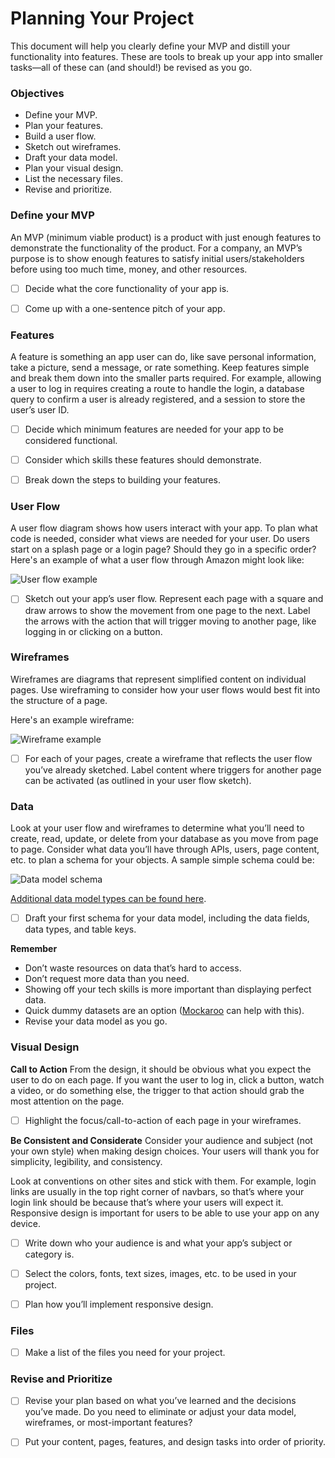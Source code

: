 # Planning Your Project

This document will help you clearly define your MVP and distill your functionality into features. These are tools to break up your app into smaller tasks—all of these can (and should!) be revised as you go. 


### Objectives 
- Define your MVP.
- Plan your features.
- Build a user flow.
- Sketch out wireframes.
- Draft your data model.
- Plan your visual design.
- List the necessary files.
- Revise and prioritize.


### Define your MVP 
An MVP (minimum viable product) is a product with just enough features to demonstrate the functionality of the product. For a company, an MVP’s purpose is to show enough features to satisfy initial users/stakeholders before using too much time, money, and other resources. 

- [ ] Decide what the core functionality of your app is. 
- [ ] Come up with a one-sentence pitch of your app.


### Features
A feature is something an app user can do, like save personal information, take a picture, send a message, or rate something. Keep features simple and break them down into the smaller parts required. For example, allowing a user to log in requires creating a route to handle the login, a database query to confirm a user is already registered, and a session to store the user’s user ID. 

- [ ] Decide which minimum features are needed for your app to be considered functional.
- [ ] Consider which skills these features should demonstrate.
- [ ] Break down the steps to building your features.


### User Flow 
A user flow diagram shows how users interact with your app. To plan what code is needed, consider what views are needed for your user. Do users start on a splash page or a login page? Should they go in a specific order? Here's an example of what a user flow through Amazon might look like: 

![User flow example](https://github.com/Techtonica/curriculum/blob/master/projects/final-project/user-flow.png "User flow example")

- [ ] Sketch out your app’s user flow. Represent each page with a square and draw arrows to show the movement from one page to the next. Label the arrows with the action that will trigger moving to another page, like logging in or clicking on a button.


### Wireframes 
Wireframes are diagrams that represent simplified content on individual pages. Use wireframing to consider how your user flows would best fit into the structure of a page. 

Here's an example wireframe: 

![Wireframe example](https://github.com/Techtonica/curriculum/blob/master/projects/final-project/wireframe.png "Wireframe example")

- [ ] For each of your pages, create a wireframe that reflects the user flow you’ve already sketched. Label content where triggers for another page can be activated (as outlined in your user flow sketch). 


### Data

Look at your user flow and wireframes to determine what you’ll need to create, read, update, or delete from your database as you move from page to page. Consider what data you’ll have through APIs, users, page content, etc. to plan a schema for your objects. A sample simple schema could be: 

![Data model schema](https://github.com/Techtonica/curriculum/blob/master/projects/final-project/data-model-schema.png "Data model schema")

[Additional data model types can be found here](https://www.lucidchart.com/pages/database-diagram/database-models).

- [ ] Draft your first schema for your data model, including the data fields, data types, and table keys.

**Remember** 
- Don’t waste resources on data that’s hard to access.
- Don’t request more data than you need.
- Showing off your tech skills is more important than displaying perfect data. 
- Quick dummy datasets are an option ([Mockaroo](https://mockaroo.com/) can help with this). 
- Revise your data model as you go.


### Visual Design 

**Call to Action**
From the design, it should be obvious what you expect the user to do on each page. If you want the user to log in, click a button, watch a video, or do something else, the trigger to that action should grab the most attention on the page. 

- [ ] Highlight the focus/call-to-action of each page in your wireframes.

**Be Consistent and Considerate**
Consider your audience and subject (not your own style) when making design choices. Your users will thank you for simplicity, legibility, and consistency. 

Look at conventions on other sites and stick with them. For example, login links are usually in the top right corner of navbars, so that’s where your login link should be because that’s where your users will expect it. Responsive design is important for users to be able to use your app on any device.

- [ ] Write down who your audience is and what your app’s subject or category is.
- [ ] Select the colors, fonts, text sizes, images, etc. to be used in your project.
- [ ] Plan how you’ll implement responsive design.


### Files
- [ ] Make a list of the files you need for your project. 

### Revise and Prioritize
- [ ] Revise your plan based on what you’ve learned and the decisions you’ve made. Do you need to eliminate or adjust your data model, wireframes, or most-important features? 
- [ ] Put your content, pages, features, and design tasks into order of priority. 


